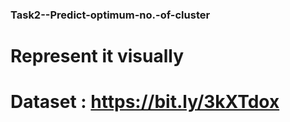### Task2--Predict-optimum-no.-of-cluster
# Represent it visually
# Dataset : https://bit.ly/3kXTdox
